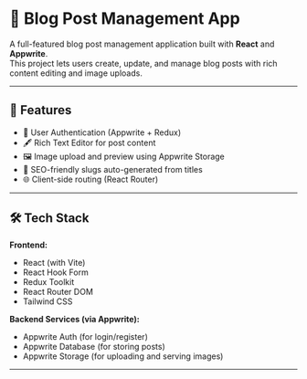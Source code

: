 # 📝 Blog Post Management App

A full-featured blog post management application built with **React** and **Appwrite**.  
This project lets users create, update, and manage blog posts with rich content editing and image uploads.

---

## 🚀 Features

- 🔐 User Authentication (Appwrite + Redux)
- 🖋️ Rich Text Editor for post content
- 🖼️ Image upload and preview using Appwrite Storage
- 🔗 SEO-friendly slugs auto-generated from titles
- 🌐 Client-side routing (React Router)

---

## 🛠 Tech Stack

**Frontend:**
- React (with Vite)
- React Hook Form
- Redux Toolkit
- React Router DOM
- Tailwind CSS

**Backend Services (via Appwrite):**
- Appwrite Auth (for login/register)
- Appwrite Database (for storing posts)
- Appwrite Storage (for uploading and serving images)

---
